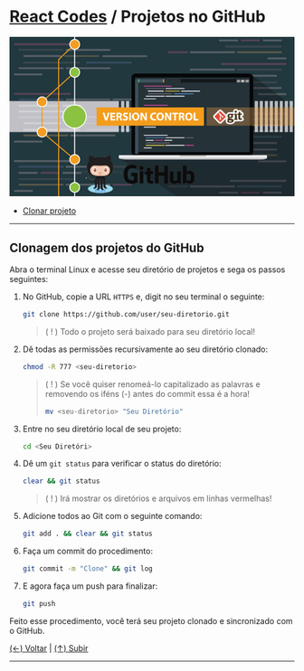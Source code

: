 # [React Codes](https://github.com/systemboys/React_Codes#react-codes "React Codes") / Projetos no GitHub

[![Versionamento](https://github.com/systemboys/React_Codes/blob/main/Projetos/Versionamento/GitHub/images/git_control.jpg?raw=true "Versionamento")](https://github.com/systemboys/React_Codes/blob/main/Projetos/Versionamento/GitHub/images/git_control.jpg?raw=true "Versionamento")

- [Clonar projeto](#clonagem-dos-projetos-do-github "Clonar projeto")

---

## Clonagem dos projetos do GitHub

Abra o terminal Linux e acesse seu diretório de projetos e sega os passos seguintes:

1. No GitHub, copie a URL `HTTPS` e, digit no seu terminal o seguinte:
   ```bash
   git clone https://github.com/user/seu-diretorio.git
   ```

   > ( ! ) Todo o projeto será baixado para seu diretório local!

2. Dê todas as permissões recursivamente ao seu diretório clonado:

   ```bash
   chmod -R 777 <seu-diretorio>
   ```

   > ( ! )  Se você quiser renomeá-lo capitalizado as palavras e removendo os iféns (-) antes do commit essa é a hora!
   >
   > ```bash
   > mv <seu-diretorio> "Seu Diretório"
   > ```

3. Entre no seu diretório local de seu projeto:

   ```bash
   cd <Seu Diretóri>
   ```

4. Dê um `git status` para verificar o status do diretório:

   ```bash
   clear && git status
   ```

   > ( ! ) Irá mostrar os diretórios e arquivos em linhas vermelhas!

5. Adicione todos ao Git com o seguinte comando:

   ```bash
   git add . && clear && git status
   ```

6. Faça um commit do procedimento:

   ```bash
   git commit -m "Clone" && git log
   ```

7. E agora faça um push para finalizar:

   ```bash
   git push
   ```

Feito esse procedimento, você terá seu projeto clonado e sincronizado com o GitHub.

[(&larr;) Voltar](https://github.com/systemboys/React_Codes#react-codes "Voltar ao Sumário") | 
[(&uarr;) Subir](#react-codes--projetos-no-github "Subir para o topo")

---